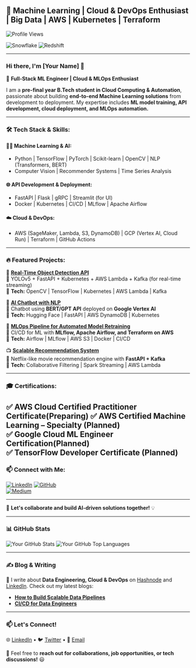 ## 🚀 Machine Learning | Cloud & DevOps Enthusiast | Big Data | AWS | Kubernetes | Terraform

![Profile Views](https://komarev.com/ghpvc/?username=Rishav-R03&color=blue)  

![Snowflake](https://img.shields.io/badge/Snowflake-29B5E8?style=for-the-badge&logo=snowflake&logoColor=white) ![Redshift](https://img.shields.io/badge/Amazon%20Redshift-8C4CBE?style=for-the-badge&logo=amazon-redshift&logoColor=white)

---
### Hi there, I'm [Your Name] 👋

🚀 **Full-Stack ML Engineer | Cloud & MLOps Enthusiast**

I am a **pre-final year B.Tech student in Cloud Computing & Automation**, passionate about building **end-to-end Machine Learning solutions** from development to deployment. My expertise includes **ML model training, API development, cloud deployment, and MLOps automation.**

---

### 🛠️ Tech Stack & Skills:

#### **👨‍💻 Machine Learning & AI:**
- Python | TensorFlow | PyTorch | Scikit-learn | OpenCV | NLP (Transformers, BERT)
- Computer Vision | Recommender Systems | Time Series Analysis

#### **🌐 API Development & Deployment:**
- FastAPI | Flask | gRPC | Streamlit (for UI) 
- Docker | Kubernetes | CI/CD | MLflow | Apache Airflow

#### **☁️ Cloud & DevOps:**
- AWS (SageMaker, Lambda, S3, DynamoDB) | GCP (Vertex AI, Cloud Run) | Terraform | GitHub Actions

---

### 🔥 Featured Projects:

🚀 **[Real-Time Object Detection API](#)**  
🔹 YOLOv5 + FastAPI + Kubernetes + AWS Lambda + Kafka (for real-time streaming)  
🔹 **Tech:** OpenCV | TensorFlow | Kubernetes | AWS Lambda | Kafka

💬 **[AI Chatbot with NLP](#)**  
🔹 Chatbot using **BERT/GPT API** deployed on **Google Vertex AI**  
🔹 **Tech:** Hugging Face | FastAPI | AWS DynamoDB | Kubernetes

🔄 **[MLOps Pipeline for Automated Model Retraining](#)**  
🔹 CI/CD for ML with **MLflow, Apache Airflow, and Terraform on AWS**  
🔹 **Tech:** Airflow | MLflow | AWS S3 | Docker | CI/CD

📺 **[Scalable Recommendation System](#)**  
🔹 Netflix-like movie recommendation engine with **FastAPI + Kafka**  
🔹 **Tech:** Collaborative Filtering | Spark Streaming | AWS Lambda

---

### 🎓 Certifications:
✅ **AWS Cloud Certified Practitioner Certificate**(Preparing)
✅ **AWS Certified Machine Learning – Specialty** (Planned)  
✅ **Google Cloud ML Engineer Certification**(Planned)  
✅ **TensorFlow Developer Certificate**  (Planned)
---

### 📫 Connect with Me:
[![LinkedIn](https://img.shields.io/badge/-LinkedIn-blue?style=for-the-badge&logo=Linkedin&logoColor=white)](https://linkedin.com/in/your-profile) 
[![GitHub](https://img.shields.io/badge/-GitHub-000?style=for-the-badge&logo=Github&logoColor=white)](https://github.com/your-username)  
[![Medium](https://img.shields.io/badge/-Medium-black?style=for-the-badge&logo=Medium&logoColor=white)](https://medium.com/@your-username)  

---

🚀 **Let's collaborate and build AI-driven solutions together!** 💡


---

### 📊 **GitHub Stats**

![Your GitHub Stats](https://github-readme-stats.vercel.app/api?username=Rishav-R03&show_icons=true&theme=tokyonight)
![Your GitHub Top Languages](https://github-readme-stats.vercel.app/api/top-langs/?username=Rishav-R03&layout=compact&theme=tokyonight)

---

### ✍ **Blog & Writing**

📢 I write about **Data Engineering, Cloud & DevOps** on [Hashnode]([https://medium.com/@YourUsername](https://hashnode.com/@RishavR03)) and [LinkedIn](https://www.linkedin.com/in/rishav-raj-15b077249/). Check out my latest blogs:
- **[How to Build Scalable Data Pipelines](https://medium.com/@YourUsername)**
- **[CI/CD for Data Engineers](https://medium.com/@YourUsername)**

---

### 📫 **Let's Connect!**

🌐 [LinkedIn](https://www.linkedin.com/in/rishav-raj-15b077249/) • 🐦 [Twitter](https://x.com/RishavR39532110) • 📩 [Email](mailto:rishav042023@gmail.com)

💬 Feel free to **reach out for collaborations, job opportunities, or tech discussions!** 😃
